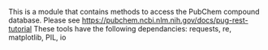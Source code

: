 This is a module that contains methods to access the PubChem compound database.
Please see https://pubchem.ncbi.nlm.nih.gov/docs/pug-rest-tutorial
These tools have the following dependancies:
requests, re, matplotlib, PIL, io
